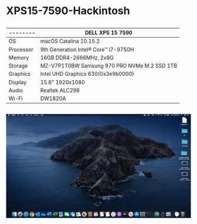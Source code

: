 # XPS15-7590-Hackintosh

## 

| -------- | DELL XPS 15 7590                                                     |
| -------- | ------------------------------------------------------------ |
| OS | macOS Catalina 10.15.2                 |
| Processor  | 9th Generation Intel® Core™ i7-9750H                                   |
| Memory    | 16GB DDR4-2666MHz, 2x8G                                                       |
| Storage     | MZ-V7P1T0BW Samsung 970 PRO NVMe M.2 SSD 1TB                            |
| Graphics   | Intel UHD Graphics 630(0x3e9b0000)                           |
| Display   | 15.6" 1920x1080                                              |
| Audio    | Realtek ALC298                                               |
| Wi-Fi | DW1820A|

## 


![](https://github.com/CryptoNeverSleeps/XPS15-7590-Hackintosh/blob/master/screenshot/Desktop.png)
